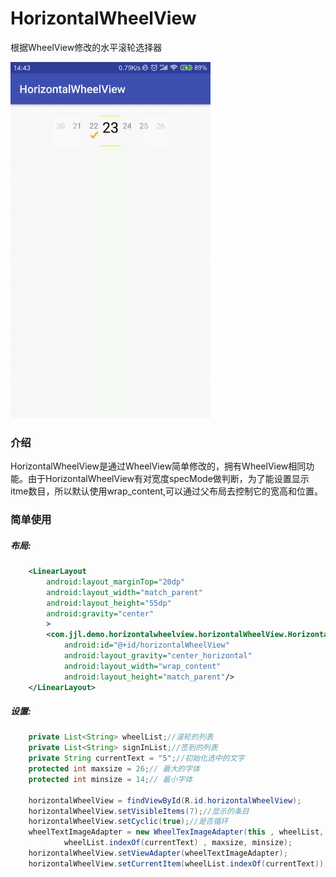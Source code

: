 # HorizontalWheelView

根据WheelView修改的水平滚轮选择器

<img src="https://github.com/northJjL/HorizontalWheelView/blob/master/img.gif" width="320" alt="gif">

### 介绍

HorizontalWheelView是通过WheelView简单修改的，拥有WheelView相同功能。由于HorizontalWheelView有对宽度specMode做判断，为了能设置显示itme数目，所以默认使用wrap_content,可以通过父布局去控制它的宽高和位置。

### 简单使用

##### 布局: 

```xml
    <LinearLayout
        android:layout_marginTop="20dp"
        android:layout_width="match_parent"
        android:layout_height="55dp"
        android:gravity="center"
        >
        <com.jjl.demo.horizontalwheelview.horizontalWheelView.HorizontalWheelView
            android:id="@+id/horizontalWheelView"
            android:layout_gravity="center_horizontal"
            android:layout_width="wrap_content"
            android:layout_height="match_parent"/>
    </LinearLayout>
```

##### 设置: 

```java
	private List<String> wheelList;//滚轮的列表
	private List<String> signInList;//签到的列表
	private String currentText = "5";//初始化选中的文字
	protected int maxsize = 26;// 最大的字体
	protected int minsize = 14;// 最小字体
	   
	horizontalWheelView = findViewById(R.id.horizontalWheelView);
	horizontalWheelView.setVisibleItems(7);//显示的条目
	horizontalWheelView.setCyclic(true);//是否循环
	wheelTextImageAdapter = new WheelTexImageAdapter(this , wheelList, signInList,
	        wheelList.indexOf(currentText) , maxsize, minsize);
	horizontalWheelView.setViewAdapter(wheelTextImageAdapter);
	horizontalWheelView.setCurrentItem(wheelList.indexOf(currentText));
```

      



